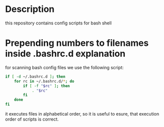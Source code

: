# Description
this repository contains config scripts for bash shell

# Prepending numbers to filenames inside .bashrc.d explanation
for scanning bash config files we use the following script:
```bash
if [ -d ~/.bashrc.d ]; then
	for rc in ~/.bashrc.d/*; do
		if [ -f "$rc" ]; then
			. "$rc"
		fi
	done
fi
```
it executes files in alphabetical order, so it is useful to esure, that execution order of scripts is correct.
